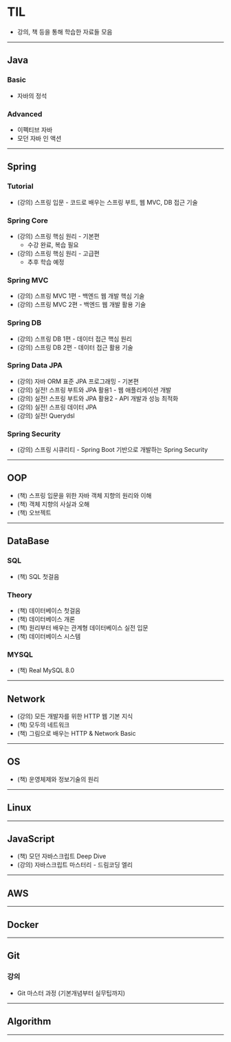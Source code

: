 # TIL
- 강의, 책 등을 통해 학습한 자료들 모음

---

## Java

### Basic
- 자바의 정석

### Advanced
- 이펙티브 자바
- 모던 자바 인 액션

---

## Spring

### Tutorial
- (강의) 스프링 입문 - 코드로 배우는 스프링 부트, 웹 MVC, DB 접근 기술

### Spring Core
- (강의) 스프링 핵심 원리 - 기본편
  - 수강 완료, 복습 필요
- (강의) 스프링 핵심 원리 - 고급편
  - 추후 학습 예정

### Spring MVC
- (강의) 스프링 MVC 1편 - 백엔드 웹 개발 핵심 기술
- (강의) 스프링 MVC 2편 - 백엔드 웹 개발 활용 기술

### Spring DB
- (강의) 스프링 DB 1편 - 데이터 접근 핵심 원리
- (강의) 스프링 DB 2편 - 데이터 접근 활용 기술

### Spring Data JPA
- (강의) 자바 ORM 표준 JPA 프로그래밍 - 기본편
- (강의) 실전! 스프링 부트와 JPA 활용1 - 웹 애플리케이션 개발
- (강의) 실전! 스프링 부트와 JPA 활용2 - API 개발과 성능 최적화
- (강의) 실전! 스프링 데이터 JPA
- (강의) 실전! Querydsl

### Spring Security
- (강의) 스프링 시큐리티 - Spring Boot 기반으로 개발하는 Spring Security

---

## OOP

- (책) 스프링 입문을 위한 자바 객체 지향의 원리와 이해
- (책) 객체 지향의 사실과 오해
- (책) 오브젝트

---

## DataBase

### SQL
- (책) SQL 첫걸음

### Theory
- (책) 데이터베이스 첫걸음
- (책) 데이터베이스 개론
- (책) 원리부터 배우는 관계형 데이터베이스 실전 입문
- (책) 데이터베이스 시스템

### MYSQL
- (책) Real MySQL 8.0

---

## Network

- (강의) 모든 개발자를 위한 HTTP 웹 기본 지식
- (책) 모두의 네트워크
- (책) 그림으로 배우는 HTTP & Network Basic

---

## OS
- (책) 운영체제와 정보기술의 원리

---

## Linux


---

## JavaScript
- (책) 모던 자바스크립트 Deep Dive
- (강의) 자바스크립트 마스터리 - 드림코딩 엘리

---


## AWS


---

## Docker


---

## Git

### 강의
- Git 마스터 과정 (기본개념부터 실무팁까지)

---

## Algorithm

---
